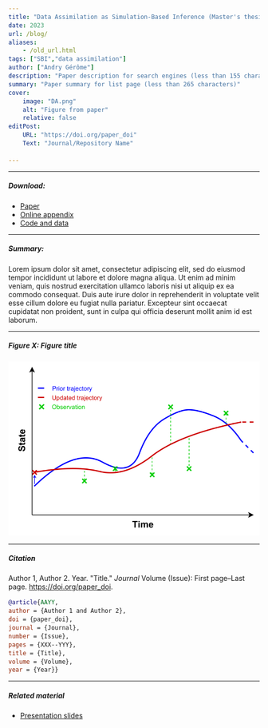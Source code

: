 ```yaml
---
title: "Data Assimilation as Simulation-Based Inference (Master's thesis)" 
date: 2023
url: /blog/
aliases: 
    - /old_url.html
tags: ["SBI","data assimilation"]
author: ["Andry Gérôme"]
description: "Paper description for search engines (less than 155 characters)" 
summary: "Paper summary for list page (less than 265 characters)"
cover:
    image: "DA.png"
    alt: "Figure from paper"
    relative: false
editPost:
    URL: "https://doi.org/paper_doi"
    Text: "Journal/Repository Name"

---
```


---

##### Download:

- [Paper](/paper.pdf)
- [Online appendix](/appendix.pdf)
- [Code and data](https://github.com/paper_repo)

---

##### Summary:

Lorem ipsum dolor sit amet, consectetur adipiscing elit, sed do eiusmod tempor incididunt ut labore et dolore magna aliqua. Ut enim ad minim veniam, quis nostrud exercitation ullamco laboris nisi ut aliquip ex ea commodo consequat. Duis aute irure dolor in reprehenderit in voluptate velit esse cillum dolore eu fugiat nulla pariatur. Excepteur sint occaecat cupidatat non proident, sunt in culpa qui officia deserunt mollit anim id est laborum.

---

##### Figure X:  Figure title

![](DA.png)

---

##### Citation

Author 1, Author 2. Year. "Title." *Journal* Volume (Issue): First page–Last page. https://doi.org/paper_doi.

```BibTeX
@article{AAYY,
author = {Author 1 and Author 2},
doi = {paper_doi},
journal = {Journal},
number = {Issue},
pages = {XXX--YYY},
title = {Title},
volume = {Volume},
year = {Year}}
```

---

##### Related material

+ [Presentation slides](/presentation.pdf)